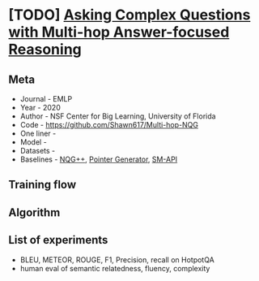 # [TODO] [Asking Complex Questions with Multi-hop Answer-focused Reasoning](https://arxiv.org/pdf/2009.07402.pdf)

## Meta

* Journal - EMLP
* Year - 2020
* Author - NSF Center for Big Learning, University of Florida
* Code - https://github.com/Shawn617/Multi-hop-NQG
* One liner -
* Model -
* Datasets - 
* Baselines - [NQG++](https://link.springer.com/chapter/10.1007/978-3-319-73618-1_56), [Pointer Generator](https://arxiv.org/abs/1704.04368), [SM-API](https://ojs.aaai.org/index.php/AAAI/article/view/6366)

## Training flow

## Algorithm

## List of experiments

* BLEU, METEOR, ROUGE, F1, Precision, recall on HotpotQA
* human eval of semantic relatedness, fluency, complexity
